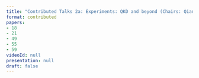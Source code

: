 ```yaml
---
title: "Contributed Talks 2a: Experiments: QKD and beyond (Chairs: Qiang Zhang and Vadim Makarov)"
format: contributed
papers:
- 18
- 21
- 49
- 55
- 59
videoId: null
presentation: null
draft: false
---
```

